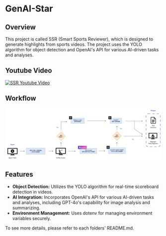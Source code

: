 # GenAI-Star

## Overview

This project is called SSR (Smart Sports Reviewer), which is designed to generate highlights from sports videos. The project uses the YOLO algorithm for object detection and OpenAI's API for various AI-driven tasks and analyses.

## Youtube Video

[![SSR Youtube Video](https://img.youtube.com/vi/oKiVUgJmup8/0.jpg)](https://www.youtube.com/watch?v=oKiVUgJmup8)

## Workflow

![Workflow](./images/workflow.jpg)

## Features

- **Object Detection:** Utilizes the YOLO algorithm for real-time scoreboard detection in videos.
- **AI Integration:** Incorporates OpenAI's API for various AI-driven tasks and analyses, including GPT-4o's capability for image analysis and summarizing.
- **Environment Management:** Uses dotenv for managing environment variables securely.

To see more details, please refer to each folders' README.md.
